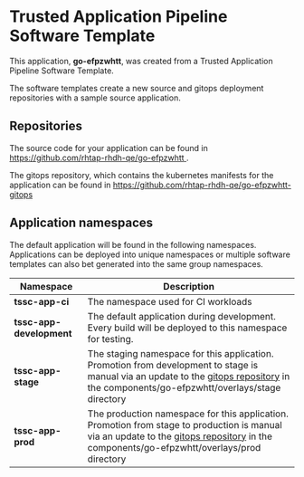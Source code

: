 # Trusted Application Pipeline Software Template

This application, **go-efpzwhtt**, was created from a Trusted Application Pipeline Software Template.

The software templates create a new source and gitops deployment repositories with a sample source application. 

## Repositories

The source code for your application can be found in [https://github.com/rhtap-rhdh-qe/go-efpzwhtt ](https://github.com/rhtap-rhdh-qe/go-efpzwhtt ).
 
The gitops repository, which contains the kubernetes manifests for the application can be found in 
[https://github.com/rhtap-rhdh-qe/go-efpzwhtt-gitops ](https://github.com/rhtap-rhdh-qe/go-efpzwhtt-gitops ) 

## Application namespaces 

The default application will be found in the following namespaces. Applications can be deployed into unique namespaces or multiple software templates can also bet generated into the same group namespaces.  

|  Namespace   |  Description   |  
| -------- | -------- |
| **tssc-app-ci** | The namespace used for CI workloads |
| **tssc-app-development** | The default application during development. Every build will be deployed to this namespace for testing. |
| **tssc-app-stage** | The staging namespace for this application. Promotion from development to stage is manual via an update to the [gitops repository](https://github.com/rhtap-rhdh-qe/go-efpzwhtt-gitops ) in the components/go-efpzwhtt/overlays/stage directory |
| **tssc-app-prod** | The production namespace for this application. Promotion from stage to production is manual via an update to the [gitops repository](https://github.com/rhtap-rhdh-qe/go-efpzwhtt-gitops ) in the components/go-efpzwhtt/overlays/prod directory |